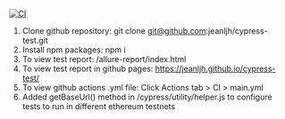 [![CI](https://github.com/jeanljh/cypress-test/actions/workflows/main.yml/badge.svg)](https://github.com/jeanljh/cypress-test/actions/workflows/main.yml)

1. Clone github repository: git clone git@github.com:jeanljh/cypress-test.git
2. Install npm packages: npm i
3. To view test report: /allure-report/index.html
4. To view test report in github pages: https://jeanljh.github.io/cypress-test/
5. To view github actions .yml file: Click Actions tab > CI > main.yml
6. Added getBaseUrl() method in /cypress/utility/helper.js to configure tests to run in different ethereum testnets
